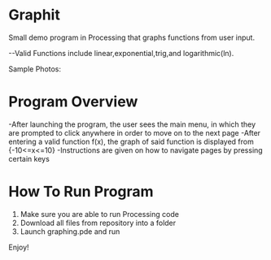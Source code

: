 # Graphit
Small demo program in Processing that graphs functions from user input.

--Valid Functions include linear,exponential,trig,and logarithmic(ln).

Sample Photos:

# Program Overview
-After launching the program, the user sees the main menu, in which they are prompted to click anywhere in order to move on to the next page
-After entering a valid function f(x), the graph of said function is displayed from {-10<=x<=10}
-Instructions are given on how to navigate pages by pressing certain keys

# How To Run Program
1. Make sure you are able to run Processing code
2. Download all files from repository into a folder
3. Launch graphing.pde and run

Enjoy!
